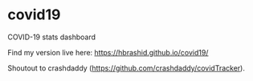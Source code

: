 # covid19
COVID-19 stats dashboard

Find my version live here: https://hbrashid.github.io/covid19/


Shoutout to crashdaddy (https://github.com/crashdaddy/covidTracker).